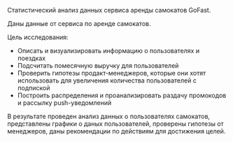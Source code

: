 Статистический анализ данных сервиса аренды самокатов GoFast.

Даны данные от сервиса по аренде самокатов. 

Цель исследования:

- Описать и визуализировать информацию о пользователях и поездках
- Подсчитать помесячную выручку для пользователей
- Проверить гипотезы продакт-менеджеров, которые они хотят использовать для увеличения количества пользователей с подпиской
- Построить распределения и проанализировать раздачу промокодов и рассылку push-уведомлений

В результате проведен анализ данных о пользователях самокатов, представлены графики о даных пользователей, проверены гипотезы от менеджеров, даны рекомендации по действиям для достижения целей.
